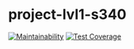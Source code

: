 # project-lvl1-s340


[![Maintainability](https://api.codeclimate.com/v1/badges/56879cd3669d3186baf0/maintainability)](https://codeclimate.com/github/Frank-Kawp/project-lvl1-s340/maintainability)
[![Test Coverage](https://api.codeclimate.com/v1/badges/a99a88d28ad37a79dbf6/test_coverage)](https://codeclimate.com/github/codeclimate/codeclimate/test_coverage)
